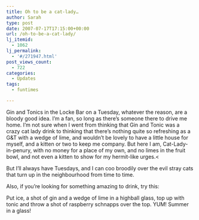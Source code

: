 ```yaml
---
title: Oh to be a cat-lady…
author: Sarah
type: post
date: 2007-07-17T17:15:00+00:00
url: /oh-to-be-a-cat-lady/
lj_itemid:
  - 1062
lj_permalink:
  - '#/271947.html'
post_views_count:
  - 722
categories:
  - Updates
tags:
  - funtimes

---
```

Gin and Tonics in the Locke Bar on a Tuesday, whatever the reason, are a bloody good idea. I&rsquo;m a fan, so long as there&rsquo;s someone there to drive me home. I&rsquo;m not sure when I went from thinking that Gin and Tonic was a crazy cat lady drink to thinking that there&rsquo;s nothing quite so refreshing as a G&T with a wedge of lime, and wouldn&rsquo;t be lovely to have a little house for myself, and a kitten or two to keep me company. But here I am, Cat-Lady-in-penury, with no money for a place of my own, and no limes in the fruit bowl, and not even a kitten to show for my hermit-like urges.<

But I&rsquo;ll always have Tuesdays, and I can coo broodily over the evil stray cats that turn up in the neighbourhood from time to time.

Also, if you&rsquo;re looking for something amazing to drink, try this:

Put ice, a shot of gin and a wedge of lime in a highball glass, top up with tonic and throw a shot of raspberry schnapps over the top. YUM! Summer in a glass!